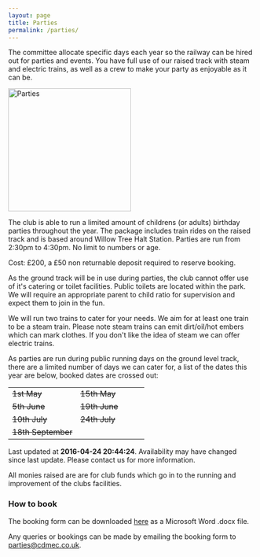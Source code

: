 ```yaml
---
layout: page
title: Parties
permalink: /parties/
---
```


<div class="perex">
  The committee allocate specific days each year so the railway can be hired out for parties and events. You have full use of our raised track with steam and electric trains, as well as a crew to make your party as enjoyable as it can be.
</div>

<a href="http://chingford-model-engineering.com/img/content/parties-01.jpg" data-lightbox="img1"><img src="http://chingford-model-engineering.com/img/content/parties-01.jpg" alt="Parties" width="250" class="pull-right hidden-xs"></a>

The club is able to run a limited amount of childrens (or adults) birthday parties throughout the year. The package includes train rides on the raised track and is based around Willow Tree Halt Station. Parties are run from 2:30pm to 4:30pm. No limit to numbers or age.

Cost: £200, a £50 non returnable deposit required to reserve booking.

As the ground track will be in use during parties, the club cannot offer use of it's catering or toilet facilities. Public toilets are located within the park. We will require an appropriate parent to child ratio for supervision and expect them to join in the fun.

We will run two trains to cater for your needs. We aim for at least one train to be a steam train. Please note steam trains can emit dirt/oil/hot embers which can mark clothes. If you don't like the idea of steam we can offer electric trains.

As parties are run during public running days on the ground level track, there are a limited number of days we can cater for, a list of the dates this year are below, booked dates are crossed out:
<div class="row">
  <div class="col-md-3"></div>
  <div class="col-md-6">
    <div class="panel panel-default">
      <table class="table table-bordered">
        <tbody>
          <tr>
            <td width="50%"><s>1st May</s></td>
            <td width="50%"><s>15th May</s></td>
          </tr>
          <tr>
            <td><s>5th June</s></td>
            <td><s>19th June</s></td>
          </tr>
          <tr>
            <td><s>10th July</s></td>
            <td><s>24th July</s></td>
          </tr>
          <tr>
            <td><s>18th September</s></td>
            <td>&nbsp;</td>
          </tr>
        </tbody>
      </table>
      <div class="panel-footer">Last updated at <b>2016-04-24 20:44:24</b>. Availability may have changed since last update. Please contact us for more information.</div>
    </div>
  </div>
  <div class="col-md-3"></div>
</div>

All monies raised are are for club funds which go in to the running and improvement of the clubs facilities.

### How to book

The booking form can be downloaded [here](http://chingford-model-engineering.com/files/Party_Booking_Form_2016.docx) as a Microsoft Word .docx file.

Any queries or bookings can be made by emailing the booking form to [parties@cdmec.co.uk](mailto:parties@cdmec.co.uk).
